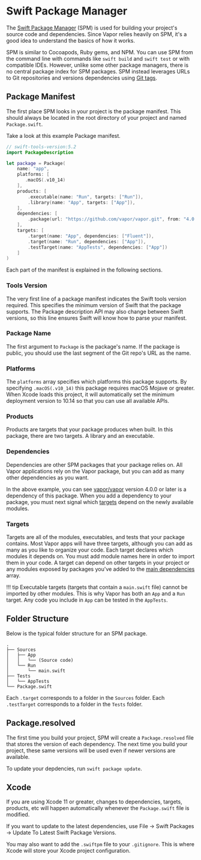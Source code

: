 # Swift Package Manager

The [Swift Package Manager](https://swift.org/package-manager/) (SPM) is used for building your project's source code and dependencies. Since Vapor relies heavily on SPM, it's a good idea to understand the basics of how it works.

SPM is similar to Cocoapods, Ruby gems, and NPM. You can use SPM from the command line with commands like `swift build` and `swift test` or with compatible IDEs. However, unlike some other package managers, there is no central package index for SPM packages. SPM instead leverages URLs to Git repositories and versions dependencies using [Git tags](https://git-scm.com/book/en/v2/Git-Basics-Tagging). 

## Package Manifest

The first place SPM looks in your project is the package manifest. This should always be located in the root directory of your project and named `Package.swift`.

Take a look at this example Package manifest.

```swift
// swift-tools-version:5.2
import PackageDescription

let package = Package(
    name: "app",
    platforms: [
       .macOS(.v10_14)
    ],
    products: [
        .executable(name: "Run", targets: ["Run"]),
        .library(name: "App", targets: ["App"]),
    ],
    dependencies: [
        .package(url: "https://github.com/vapor/vapor.git", from: "4.0.0"),
    ],
    targets: [
        .target(name: "App", dependencies: ["Fluent"]),
        .target(name: "Run", dependencies: ["App"]),
        .testTarget(name: "AppTests", dependencies: ["App"])
    ]
)

```

Each part of the manifest is explained in the following sections.

### Tools Version

The very first line of a package manifest indicates the Swift tools version required. This specifies the minimum version of Swift that the package supports. The Package description API may also change between Swift versions, so this line ensures Swift will know how to parse your manifest. 

### Package Name

The first argument to `Package` is the package's name. If the package is public, you should use the last segment of the Git repo's URL as the name.

### Platforms

The `platforms` array specifies which platforms this package supports. By specifying `.macOS(.v10_14)` this package requires macOS Mojave or greater. When Xcode loads this project, it will automatically set the minimum deployment version to 10.14 so that you can use all available APIs.

### Products

Products are targets that your package produces when built. In this package, there are two targets. A library and an executable. 

### Dependencies

Dependencies are other SPM packages that your package relies on. All Vapor applications rely on the Vapor package, but you can add as many other dependencies as you want.

In the above example, you can see [vapor/vapor](https://github.com/vapor/vapor) version 4.0.0 or later is a dependency of this package. When you add a dependency to your package, you must next signal which [targets](#targets) depend on
the newly available modules.

### Targets

Targets are all of the modules, executables, and tests that your package contains. Most Vapor apps will have three targets, although you can add as many as you like to organize your code. Each target declares which modules it depends on. You must add module names here in order to import them in your code. A target can depend on other targets in your project or any modules exposed by packages you've added to
the [main dependencies](#dependencies) array.

!!! tip
    Executable targets (targets that contain a `main.swift` file) cannot be imported by other modules.
    This is why Vapor has both an `App` and a `Run` target.
    Any code you include in `App` can be tested in the `AppTests`.

## Folder Structure

Below is the typical folder structure for an SPM package.

```
.
├── Sources
│   ├── App
│   │   └── (Source code)
│   └── Run
│       └── main.swift
├── Tests
│   └── AppTests
└── Package.swift
```

Each `.target` corresponds to a folder in the `Sources` folder. 
Each `.testTarget` corresponds to a folder in the `Tests` folder.

## Package.resolved

The first time you build your project, SPM will create a `Package.resolved` file that stores the version of each dependency. The next time you build your project, these same versions will be used even if newer versions are available. 

To update your depdencies, run `swift package update`. 

## Xcode

If you are using Xcode 11 or greater, changes to dependencies, targets, products, etc will happen automatically whenever the `Package.swift` file is modified. 

If you want to update to the latest dependencies, use File &rarr; Swift Packages &rarr; Update To Latest Swift Package Versions.

You may also want to add the `.swiftpm` file to your `.gitignore`. This is where Xcode will store your Xcode project configuration.
